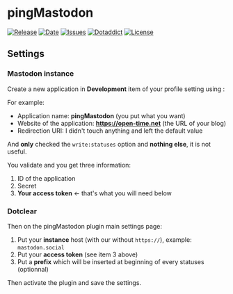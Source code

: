 # pingMastodon

[![Release](https://img.shields.io/github/v/release/franck-paul/pingMastodon)](https://github.com/franck-paul/pingMastodon/releases)
[![Date](https://img.shields.io/github/release-date/franck-paul/pingMastodon)](https://github.com/franck-paul/pingMastodon/releases)
[![Issues](https://img.shields.io/github/issues/franck-paul/pingMastodon)](https://github.com/franck-paul/pingMastodon/issues)
[![Dotaddict](https://img.shields.io/badge/dotaddict-official-green.svg)](https://plugins.dotaddict.org/dc2/details/pingMastodon)
[![License](https://img.shields.io/github/license/franck-paul/pingMastodon)](https://github.com/franck-paul/pingMastodon/blob/master/LICENSE)

## Settings

### Mastodon instance

Create a new application in **Development** item of your profile setting using :

For example:

* Application name: **pingMastodon** (you put what you want)
* Website of the application: **<https://open-time.net>** (the URL of your blog)
* Redirection URI: I didn't touch anything and left the default value

And **only** checked the `write:statuses` option and **nothing else**, it is not useful.

You validate and you get three information:

1. ID of the application
1. Secret
1. **Your access token** ← that's what you will need below

### Dotclear

Then on the pingMastodon plugin main settings page:

1. Put your **instance** host (with our without `https://`), example: `mastodon.social`
1. Put your **access token** (see item 3 above)
1. Put a **prefix** which will be inserted at beginning of every statuses (optionnal)

Then activate the plugin and save the settings.

